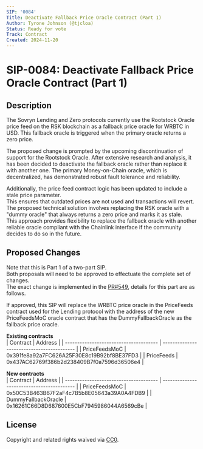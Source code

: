 ```yaml
---
SIP: '0084'
Title: Deactivate Fallback Price Oracle Contract (Part 1)
Author: Tyrone Johnson (@tjcloa)
Status: Ready for vote
Track: Contract
Created: 2024-11-20
---
```


# SIP-0084: Deactivate Fallback Price Oracle Contract (Part 1)

## Description  

The Sovryn Lending and Zero protocols currently use the Rootstock Oracle price feed on the RSK blockchain as a fallback price oracle for WRBTC in USD. 
This fallback oracle is triggered when the primary oracle returns a zero price.  

The proposed change is prompted by the upcoming discontinuation of support for the Rootstock Oracle. 
After extensive research and analysis, it has been decided to deactivate the fallback oracle rather than replace it with another one. 
The primary Money-on-Chain oracle, which is decentralized, has demonstrated robust fault tolerance and reliability.  

Additionally, the price feed contract logic has been updated to include a stale price parameter.  
This ensures that outdated prices are not used and transactions will revert.   
The proposed technical solution involves replacing the RSK oracle with a "dummy oracle" that always returns a zero price and marks it as stale.  
This approach provides flexibility to replace the fallback oracle with another reliable oracle compliant with the Chainlink interface if the community decides to do so in the future.   

## Proposed Changes  

Note that this is Part 1 of a two-part SIP.  
Both proposals will need to be approved to effectuate the complete set of changes.  
The exact change is implemented in the [PR#549](https://github.com/DistributedCollective/Sovryn-smart-contracts/pull/549), details for this part are as follows.   

If approved, this SIP will replace the WRBTC price oracle in the PriceFeeds contract used for the Lending protocol with the address of the new PriceFeedsMoC oracle contract that has the DummyFallbackOracle as the fallback price oracle.  


__Existing contracts__  
| Contract                               | Address                                    |
| -------------------------------------- | ------------------------------------------ |
| PriceFeedsMoC                          | 0x391fe8a92a7FC626A25F30E8c19B92bf8BE37FD3 |
| PriceFeeds                             | 0x437AC62769f386b2d238409B7f0a7596d36506e4 |

__New contracts__  
| Contract                               | Address                                    |
| -------------------------------------- | ------------------------------------------ |
| PriceFeedsMoC                          | 0x50C53B463B67F2aF4c7B5b8E05643a39A0A4FDB9 | 
| DummyFallbackOracle                    | 0x16261C66D8D687600E5CbF7945986044A6569cBe | 


## License
Copyright and related rights waived via [CC0](https://creativecommons.org/publicdomain/zero/1.0/).
